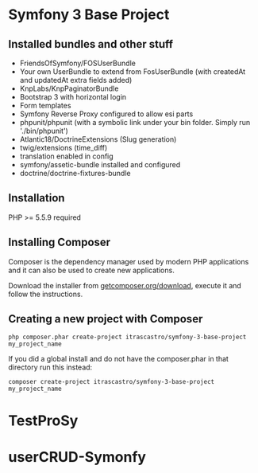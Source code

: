 Symfony 3 Base Project
======================

Installed bundles and other stuff
---------------------------------

- FriendsOfSymfony/FOSUserBundle
- Your own UserBundle to extend from FosUserBundle (with createdAt and updatedAt extra fields added)
- KnpLabs/KnpPaginatorBundle
- Bootstrap 3 with horizontal login
- Form templates
- Symfony Reverse Proxy configured to allow esi parts
- phpunit/phpunit (with a symbolic link under your bin folder. Simply run './bin/phpunit')
- Atlantic18/DoctrineExtensions (Slug generation)
- twig/extensions (time_diff)
- translation enabled in config
- symfony/assetic-bundle installed and configured
- doctrine/doctrine-fixtures-bundle

Installation
------------

PHP >= 5.5.9 required

## Installing Composer

Composer is the dependency manager used by modern PHP applications and it can also be used to create new applications.

Download the installer from [getcomposer.org/download](https://getcomposer.org/download/), execute it and follow the instructions.

## Creating a new project with Composer

  ```
  php composer.phar create-project itrascastro/symfony-3-base-project my_project_name
  ```

If you did a global install and do not have the composer.phar in that directory run this instead:

  ```
  composer create-project itrascastro/symfony-3-base-project my_project_name
  ```
# TestProSy
# userCRUD-Symonfy
